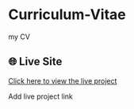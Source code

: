 
# Curriculum-Vitae
my CV
## 🌐 Live Site

[Click here to view the live project](https://github.com/rachel2024Okumu/Curriculum-Vitae)

Add live project link
